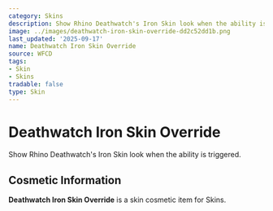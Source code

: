 ```yaml
---
category: Skins
description: Show Rhino Deathwatch's Iron Skin look when the ability is triggered.
image: ../images/deathwatch-iron-skin-override-dd2c52dd1b.png
last_updated: '2025-09-17'
name: Deathwatch Iron Skin Override
source: WFCD
tags:
- Skin
- Skins
tradable: false
type: Skin
---
```


# Deathwatch Iron Skin Override

Show Rhino Deathwatch's Iron Skin look when the ability is triggered.

## Cosmetic Information

**Deathwatch Iron Skin Override** is a skin cosmetic item for Skins.

